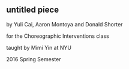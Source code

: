 ## untitled piece

by Yuli Cai, Aaron Montoya and Donald Shorter

for the Choreographic Interventions class

taught by Mimi Yin at NYU

2016 Spring Semester
